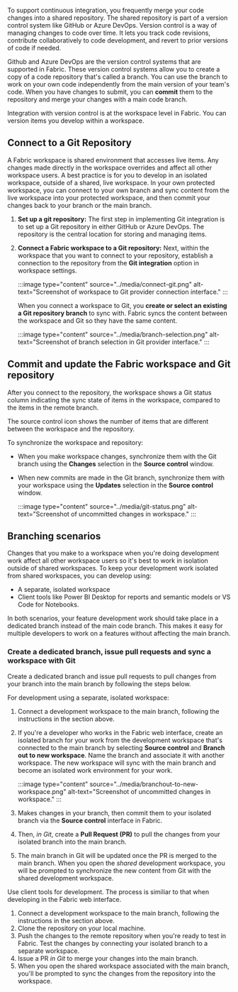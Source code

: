 To support continuous integration, you frequently merge your code changes into a shared repository.  The shared repository is part of a version control system like GitHub or Azure DevOps.  Version control is a way of managing changes to code over time. It lets you track code revisions, contribute collaboratively to code development, and revert to prior versions of code if needed.

Github and Azure DevOps are the version control systems that are supported in Fabric. These version control systems allow you to create a copy of a code repository that's called a branch. You can use the branch to work on your own code independently from the main version of your team's code. When you have changes to submit, you can **commit** them to the repository and merge your changes with a main code branch.

Integration with version control is at the workspace level in Fabric. You can version items you develop within a workspace.

## Connect to a Git Repository
A Fabric workspace is shared environment that accesses live items. Any changes made directly in the workspace overrides and affect all other workspace users. A best practice is for you to develop in an isolated workspace, outside of a shared, live workspace. In your own protected workspace, you can connect to your own branch and sync content from the live workspace into your protected workspace, and then commit your changes back to your branch or the main branch.

1. **Set up a git repository:**
The first step in implementing Git integration is to set up a Git repository in either GitHub or Azure DevOps. The repository is the central location for storing and managing items.

2. **Connect a Fabric workspace to a Git repository:**
Next, within the workspace that you want to connect to your repository, establish a connection to the repository from the **Git integration** option in workspace settings.

    :::image type="content" source="../media/connect-git.png" alt-text="Screenshot of workspace to Git provider connection interface." :::

    When you connect a workspace to Git, you **create or select an existing a Git repository branch** to sync with.  Fabric syncs the content between the workspace and Git so they have the same content.
    
    :::image type="content" source="../media/branch-selection.png" alt-text="Screenshot of branch selection in Git provider interface." :::

## Commit and update the Fabric workspace and Git repository
After you connect to the repository, the workspace shows a Git status column indicating the sync state of items in the workspace, compared to the items in the remote branch.

The source control icon shows the number of items that are different between the workspace and the repository. 

To synchronize the workspace and repository:
- When you make workspace changes, synchronize them with the Git branch using the **Changes** selection in the **Source control** window.
- When new commits are made in the Git branch, synchronize them with your workspace using the **Updates** selection in the **Source control** window.

    :::image type="content" source="../media/git-status.png" alt-text="Screenshot of uncommitted changes in workspace." :::

## Branching scenarios
Changes that you make to a workspace when you're doing development work affect all other workspace users so it's best to work in isolation outside of shared workspaces. To keep your development work isolated from shared workspaces, you can develop using:
- A separate, isolated workspace 
- Client tools like Power BI Desktop for reports and semantic models or VS Code for Notebooks.

 In both scenarios, your feature development work should take place in a dedicated branch instead of the main code branch.  This makes it easy for multiple developers to work on a features without affecting the main branch. 

### Create a dedicated branch, issue pull requests and sync a workspace with Git

Create a dedicated branch and issue pull requests to pull changes from your branch into the main branch by following the steps below. 

For development using a separate, isolated workspace:

1. Connect a development workspace to the main branch, following the instructions in the section above. 
2. If you're a developer who works in the Fabric web interface, create an isolated branch for your work from the development workspace that's connected to the main branch by selecting **Source control** and **Branch out to new workspace**. Name the branch and associate it with another workspace.  The new workspace will sync with the main branch and become an isolated work environment for your work.

    :::image type="content" source="../media/branchout-to-new-workspace.png" alt-text="Screenshot of uncommitted changes in workspace." :::

3. Makes changes in your branch, then commit them to your isolated branch via the **Source control** interface in Fabric. 
4. Then, *in Git*, create a **Pull Request (PR)** to pull the changes from your isolated branch into the main branch.  
5. The main branch in Git will be updated once the PR is merged to the main branch. When you open the *shared* development workspace, you will be prompted to synchronize the new content from Git with the shared development workspace. 

Use client tools for development. The process is similiar to that when developing in the Fabric web interface. 
 
1. Connect a development workspace to the main branch, following the instructions in the section above. 
2. Clone the repository on your local machine. 
3. Push the changes to the remote repository when you're ready to test in Fabric. Test the changes by connecting your isolated branch to a separate workspace.
4. Issue a PR *in Git* to merge your changes into the main branch.
5. When you open the shared workspace associated with the main branch, you'll be prompted to sync the changes from the repository into the workspace.